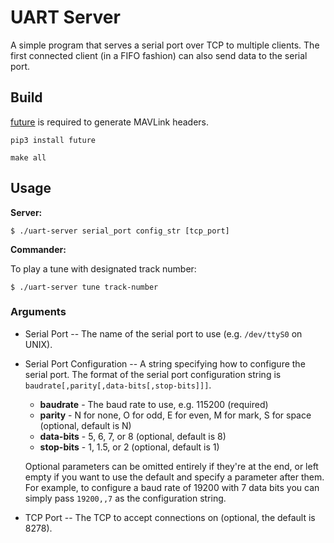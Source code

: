 # UART Server

A simple program that serves a serial port over TCP to multiple clients. The first connected
client (in a FIFO fashion) can also send data to the serial port.

## Build

[future](https://pypi.org/project/future/) is required to generate MAVLink headers.
```shell
pip3 install future
```

```shell
make all
```

## Usage

**Server:**

```shell
$ ./uart-server serial_port config_str [tcp_port]
```

**Commander:**

To play a tune with designated track number:

```
$ ./uart-server tune track-number
```

### Arguments

* Serial Port -- The name of the serial port to use (e.g. `/dev/ttyS0` on UNIX).

* Serial Port Configuration -- A string specifying how to configure the serial port. The format of
    the serial port configuration string is `baudrate[,parity[,data-bits[,stop-bits]]]`.

    * **baudrate** - The baud rate to use, e.g. 115200 (required)
    * **parity** - N for none, O for odd, E for even, M for mark, S for space (optional, default is N)
    * **data-bits** - 5, 6, 7, or 8 (optional, default is 8)
    * **stop-bits** - 1, 1.5, or 2 (optional, default is 1)

    Optional parameters can be omitted entirely if they're at the end, or left empty if you want to use
    the default and specify a parameter after them. For example, to configure a baud rate of 19200 with 7
    data bits you can simply pass `19200,,7` as the configuration string.

* TCP Port -- The TCP to accept connections on (optional, the default is 8278).
